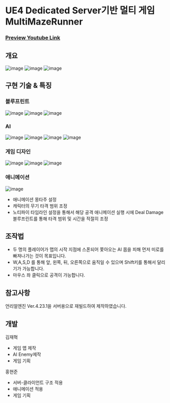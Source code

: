 # UE4 Dedicated Server기반 멀티 게임 MultiMazeRunner
### [Preview Youtube Link](https://www.youtube.com/watch?v=7MpnQJNhdzQ)

## 개요
![image](https://user-images.githubusercontent.com/70702088/116786919-43166400-aadc-11eb-99e5-b110005b948a.png)
![image](https://user-images.githubusercontent.com/70702088/116786938-5d504200-aadc-11eb-85f4-8e47ccb15229.png)
![image](https://user-images.githubusercontent.com/70702088/116787647-3dbb1880-aae0-11eb-8bc4-8833e140a010.png)

## 구현 기술 & 특징
### 블루프린트
![image](https://user-images.githubusercontent.com/70702088/116787374-925d9400-aade-11eb-97bd-66df78ec17d1.png)
![image](https://user-images.githubusercontent.com/70702088/116786990-9c7e9300-aadc-11eb-8ede-f04d17988b91.png)
![image](https://user-images.githubusercontent.com/70702088/116786997-a0aab080-aadc-11eb-8870-789394a6865e.png)

### AI
![image](https://user-images.githubusercontent.com/70702088/116787110-3d6d4e00-aadd-11eb-9ba7-d8f3962cf53a.png)
![image](https://user-images.githubusercontent.com/70702088/116787037-d2237c00-aadc-11eb-85cc-7e2a5a474121.png)
![image](https://user-images.githubusercontent.com/70702088/116787031-cb950480-aadc-11eb-95d7-bb918f87c7b7.png)
![image](https://user-images.githubusercontent.com/70702088/116787038-d8b1f380-aadc-11eb-9870-dd01b3e69667.png)

### 게임 디자인
![image](https://user-images.githubusercontent.com/70702088/116787078-0860fb80-aadd-11eb-8c65-bf13aaa76f98.png)
![image](https://user-images.githubusercontent.com/70702088/116787081-0bf48280-aadd-11eb-868a-e83021d69938.png)
![image](https://user-images.githubusercontent.com/70702088/116787070-0434de00-aadd-11eb-9c7d-38f8eaa75414.png)

### 애니메이션
![image](https://user-images.githubusercontent.com/70702088/116787599-e0bf6280-aadf-11eb-88b5-1812ac36c26d.png)
- 애니메이션 몽타주 설정
- 캐릭터의 무기 타격 범위 조정
- 노티파이 타임라인 설정을 통해서 해당 공격 애니메이션 실행 시에 Deal Damage 블루프린트를 통해 타격 범위 및 시간을 적절히 조정


## 조작법
- 두 명의 플레이어가 맵의 시작 지점에 스폰되어 쫓아오는 AI 몹을 피해 먼저 미로를 빠져나가는 것이 목표입니다.
- W,A,S,D 를 통해 앞, 왼쪽, 뒤, 오른쪽으로 움직일 수 있으며 Shift키를 통해서 달리기가 가능합니다.
- 마우스 좌 클릭으로 공격이 가능합니다.

## 참고사항
언리얼엔진 Ver.4.23.1을 서버용으로 재빌드하여 제작하였습니다.


## 개발
김재혁
- 게임 맵 제작
- AI Enemy제작
- 게임 기획

홍현준
- 서버-클라이언트 구조 적용
- 애니메이션 적용
- 게임 기획
